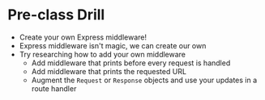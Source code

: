# Pre-class Drill

- Create your own Express middleware!
- Express middleware isn't magic, we can create our own
- Try researching how to add your own middleware
  - Add middleware that prints before every request is handled
  - Add middleware that prints the requested URL
  - Augment the `Request` or `Response` objects and use your updates in a route handler
